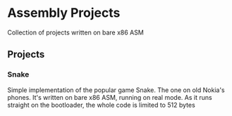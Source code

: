 # Assembly Projects
Collection of projects written on bare x86 ASM

## Projects
  ### Snake
  Simple implementation of the popular game Snake. The one on old Nokia's phones. 
  It's written on bare x86 ASM, running on real mode.
  As it runs straight on the bootloader, the whole code is limited to 512 bytes
